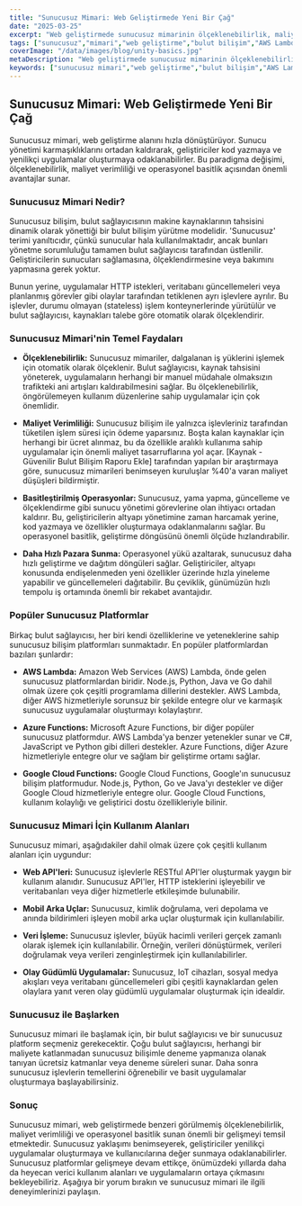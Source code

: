 ```yaml
---
title: "Sunucusuz Mimari: Web Geliştirmede Yeni Bir Çağ"
date: "2025-03-25"
excerpt: "Web geliştirmede sunucusuz mimarinin ölçeklenebilirlik, maliyet verimliliği ve basitleştirilmiş operasyonlar dahil olmak üzere faydalarını keşfedin. Sunucusuz yaklaşımın uygulamaların nasıl inşa edildiği ve dağıtıldığı konusunda nasıl devrim yarattığını öğrenin."
tags: ["sunucusuz","mimari","web geliştirme","bulut bilişim","AWS Lambda","Azure Functions","Google Cloud Functions"]
coverImage: "/data/images/blog/unity-basics.jpg"
metaDescription: "Web geliştirmede sunucusuz mimarinin ölçeklenebilirlik, maliyet tasarrufu ve basitleştirilmiş operasyonlar dahil olmak üzere avantajlarını keşfedin. AWS Lambda, Azure Functions ve Google Cloud Functions hakkında bilgi edinin."
keywords: ["sunucusuz mimari","web geliştirme","bulut bilişim","AWS Lambda","Azure Functions","Google Cloud Functions","ölçeklenebilirlik","maliyet verimliliği","sunucusuz uygulamalar"]
---
```


## Sunucusuz Mimari: Web Geliştirmede Yeni Bir Çağ

Sunucusuz mimari, web geliştirme alanını hızla dönüştürüyor. Sunucu yönetimi karmaşıklıklarını ortadan kaldırarak, geliştiriciler kod yazmaya ve yenilikçi uygulamalar oluşturmaya odaklanabilirler. Bu paradigma değişimi, ölçeklenebilirlik, maliyet verimliliği ve operasyonel basitlik açısından önemli avantajlar sunar.

### Sunucusuz Mimari Nedir?

Sunucusuz bilişim, bulut sağlayıcısının makine kaynaklarının tahsisini dinamik olarak yönettiği bir bulut bilişim yürütme modelidir. 'Sunucusuz' terimi yanıltıcıdır, çünkü sunucular hala kullanılmaktadır, ancak bunları yönetme sorumluluğu tamamen bulut sağlayıcısı tarafından üstlenilir. Geliştiricilerin sunucuları sağlamasına, ölçeklendirmesine veya bakımını yapmasına gerek yoktur.

Bunun yerine, uygulamalar HTTP istekleri, veritabanı güncellemeleri veya planlanmış görevler gibi olaylar tarafından tetiklenen ayrı işlevlere ayrılır. Bu işlevler, durumu olmayan (stateless) işlem konteynerlerinde yürütülür ve bulut sağlayıcısı, kaynakları talebe göre otomatik olarak ölçeklendirir.

### Sunucusuz Mimari'nin Temel Faydaları

*   **Ölçeklenebilirlik:** Sunucusuz mimariler, dalgalanan iş yüklerini işlemek için otomatik olarak ölçeklenir. Bulut sağlayıcısı, kaynak tahsisini yöneterek, uygulamaların herhangi bir manuel müdahale olmaksızın trafikteki ani artışları kaldırabilmesini sağlar. Bu ölçeklenebilirlik, öngörülemeyen kullanım düzenlerine sahip uygulamalar için çok önemlidir.

*   **Maliyet Verimliliği:** Sunucusuz bilişim ile yalnızca işlevleriniz tarafından tüketilen işlem süresi için ödeme yaparsınız. Boşta kalan kaynaklar için herhangi bir ücret alınmaz, bu da özellikle aralıklı kullanıma sahip uygulamalar için önemli maliyet tasarruflarına yol açar. [Kaynak - Güvenilir Bulut Bilişim Raporu Ekle] tarafından yapılan bir araştırmaya göre, sunucusuz mimarileri benimseyen kuruluşlar %40'a varan maliyet düşüşleri bildirmiştir.

*   **Basitleştirilmiş Operasyonlar:** Sunucusuz, yama yapma, güncelleme ve ölçeklendirme gibi sunucu yönetimi görevlerine olan ihtiyacı ortadan kaldırır. Bu, geliştiricilerin altyapı yönetimine zaman harcamak yerine, kod yazmaya ve özellikler oluşturmaya odaklanmalarını sağlar. Bu operasyonel basitlik, geliştirme döngüsünü önemli ölçüde hızlandırabilir.

*   **Daha Hızlı Pazara Sunma:** Operasyonel yükü azaltarak, sunucusuz daha hızlı geliştirme ve dağıtım döngüleri sağlar. Geliştiriciler, altyapı konusunda endişelenmeden yeni özellikler üzerinde hızla yineleme yapabilir ve güncellemeleri dağıtabilir. Bu çeviklik, günümüzün hızlı tempolu iş ortamında önemli bir rekabet avantajıdır.

### Popüler Sunucusuz Platformlar

Birkaç bulut sağlayıcısı, her biri kendi özelliklerine ve yeteneklerine sahip sunucusuz bilişim platformları sunmaktadır. En popüler platformlardan bazıları şunlardır:

*   **AWS Lambda:** Amazon Web Services (AWS) Lambda, önde gelen sunucusuz platformlardan biridir. Node.js, Python, Java ve Go dahil olmak üzere çok çeşitli programlama dillerini destekler. AWS Lambda, diğer AWS hizmetleriyle sorunsuz bir şekilde entegre olur ve karmaşık sunucusuz uygulamalar oluşturmayı kolaylaştırır.

*   **Azure Functions:** Microsoft Azure Functions, bir diğer popüler sunucusuz platformdur. AWS Lambda'ya benzer yetenekler sunar ve C#, JavaScript ve Python gibi dilleri destekler. Azure Functions, diğer Azure hizmetleriyle entegre olur ve sağlam bir geliştirme ortamı sağlar.

*   **Google Cloud Functions:** Google Cloud Functions, Google'ın sunucusuz bilişim platformudur. Node.js, Python, Go ve Java'yı destekler ve diğer Google Cloud hizmetleriyle entegre olur. Google Cloud Functions, kullanım kolaylığı ve geliştirici dostu özellikleriyle bilinir.

### Sunucusuz Mimari İçin Kullanım Alanları

Sunucusuz mimari, aşağıdakiler dahil olmak üzere çok çeşitli kullanım alanları için uygundur:

*   **Web API'leri:** Sunucusuz işlevlerle RESTful API'ler oluşturmak yaygın bir kullanım alanıdır. Sunucusuz API'ler, HTTP isteklerini işleyebilir ve veritabanları veya diğer hizmetlerle etkileşimde bulunabilir.

*   **Mobil Arka Uçlar:** Sunucusuz, kimlik doğrulama, veri depolama ve anında bildirimleri işleyen mobil arka uçlar oluşturmak için kullanılabilir.

*   **Veri İşleme:** Sunucusuz işlevler, büyük hacimli verileri gerçek zamanlı olarak işlemek için kullanılabilir. Örneğin, verileri dönüştürmek, verileri doğrulamak veya verileri zenginleştirmek için kullanılabilirler.

*   **Olay Güdümlü Uygulamalar:** Sunucusuz, IoT cihazları, sosyal medya akışları veya veritabanı güncellemeleri gibi çeşitli kaynaklardan gelen olaylara yanıt veren olay güdümlü uygulamalar oluşturmak için idealdir.

### Sunucusuz ile Başlarken

Sunucusuz mimari ile başlamak için, bir bulut sağlayıcısı ve bir sunucusuz platform seçmeniz gerekecektir. Çoğu bulut sağlayıcısı, herhangi bir maliyete katlanmadan sunucusuz bilişimle deneme yapmanıza olanak tanıyan ücretsiz katmanlar veya deneme süreleri sunar. Daha sonra sunucusuz işlevlerin temellerini öğrenebilir ve basit uygulamalar oluşturmaya başlayabilirsiniz.

### Sonuç

Sunucusuz mimari, web geliştirmede benzeri görülmemiş ölçeklenebilirlik, maliyet verimliliği ve operasyonel basitlik sunan önemli bir gelişmeyi temsil etmektedir. Sunucusuz yaklaşımı benimseyerek, geliştiriciler yenilikçi uygulamalar oluşturmaya ve kullanıcılarına değer sunmaya odaklanabilirler. Sunucusuz platformlar gelişmeye devam ettikçe, önümüzdeki yıllarda daha da heyecan verici kullanım alanları ve uygulamaların ortaya çıkmasını bekleyebiliriz. Aşağıya bir yorum bırakın ve sunucusuz mimari ile ilgili deneyimlerinizi paylaşın.

    